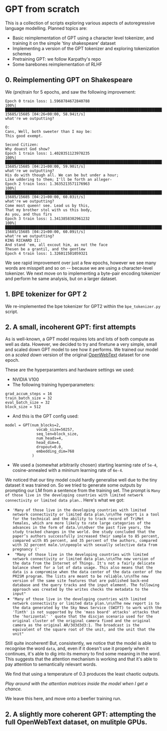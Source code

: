 # GPT from scratch

This is a collection of scripts exploring various aspects of autoregressive language modelling. Planned topics are:

- Basic reimplementation of GPT using a character level tokenizer, and training it on the simple 'tiny shakespeare' dataset
- Implementing a version of the GPT tokenizer and exploring tokenization schemes
- Pretraining GPT: we follow Karpathy's repo
- Some barebones reimplementation of RLHF

## 0. Reimplementing GPT on Shakespeare

We (pre)train for 5 epochs, and saw the following improvement:

```
Epoch 0 train loss: 1.5968784672840788
100%|█████████████████████████████████████████████████████████████████████████████████████████████████████████████████████████████████████████████████████████████████████████| 15685/15685 [04:26<00:00, 58.94it/s]
what're we outputting?

O:
Cans, Well, both sweeter than I may be:
This good exempt.

Second Citizen:
Why douest God show?                                                          
Epoch 1 train loss: 1.4028351123978235
100%|█████████████████████████████████████████████████████████████████████████████████████████████████████████████████████████████████████████████████████████████████████████| 15685/15685 [04:21<00:00, 59.90it/s]
what're we outputting?                                           
His do with though all. We can be but under a hour;                                      
Like uddering to them; I'll be forth an alleger-
Epoch 2 train loss: 1.3635213571176963
100%|█████████████████████████████████████████████████████████████████████████████████████████████████████████████████████████████████████████████████████████████████████████| 15685/15685 [04:21<00:00, 60.03it/s]
what're we outputting?                                            
Come most queen! see. Lead us by this,                                                        
That my brother stol with us this body,                                                        
As you, and thus firs                                                                                                                
Epoch 3 train loss: 1.3413858302961232                                                         
100%|█████████████████████████████████████████████████████████████████████████████████████████████████████████████████████████████████████████████████████████████████████████| 15685/15685 [04:21<00:00, 60.09it/s]
what're we outputting?                                                                                   
KING RICHARD II:                                        
And stand 'em, all excout him, as not the face                                                                                     
Thesen be a grantil, and the gentlew                                                                                       
Epoch 4 train loss: 1.326011501059321 
```
We see rapid improvement over just a few epochs, however we see many words are misspelt and so on -- because we are using a character-level tokenizer. We next move on to implementing a byte-pair encoding tokenizer and perform he same analysis, but on a larger dataset.

## 1. BPE tokenizer for GPT 2

We re-implemented the bpe tokenizer for GPT2 within the `bpe_tokenizer.py` script.

## 2. A small, incoherent GPT: first attempts

As is well-known, a GPT model requires lots and lots of both compute as well as data. However, we decided to try and finetune a very simple, small and scaled down GPT model to see how it performs. We trained our model on a *scaled down* version of the original [OpenWebText](https://huggingface.co/datasets/stas/openwebtext-10k) dataset for one epoch.

 These are the hyperparamters and hardware settings we used:

- NVIDIA V100
- The following training hyperparameters:
```
grad_accum_steps = 16
train_batch_size = 32
eval_batch_size = 32
block_size = 512
```
- And this is the GPT config used:
```
model = GPT(num_blocks=2,
              vocab_size=50257,
              seq_len=block_size,
              num_heads=4,
              head_dim=4,
              dropout=0.0,
              embedding_dim=768
            )
```
- We used a (somewhat arbitrarily chosen) starting learning rate of `5e-4`, cosine-annealed with a mininum learning rate of `6e-4`.

We noticed that our tiny model could hardly generalise well due to the tiny dataset it was trained on. So we tried to generate some outputs by prompting our LM from a sentence from the training set. The prompt is `Many of those live in the developing countries with limited network connectivity or limited data plan.`. Here's what we got:

- `'Many of those live in the developing countries with limited network connectivity or limited data plan.\n\nThe report is a tool for the technical and the ability to track record of TriMet females, which are more likely to rate large categories of the advances in the form of data.\n\nOver the past five years, the study tracked changes in the world. One study concluded that the paper’s authors successfully increased their sample to 85 percent, compared with 85 percent, and 35 percent of the authors, compared with 32 percent male.\n\npeople with sexually selective data from pregnancy ('`
- ` "Many of those live in the developing countries with limited network connectivity or limited data plan.\n\nThe new version of the data from the Internet of Things. It's not a fairly delicate balance sheet for a lot of data usage. This also means that the data is a compromise when the data center of the data center of the PRISM program. The lists are meant to be reliable.\n\nThe new version of the same site features that are published back-end database and the query tracks and the input element. The following approach was created by the writes checks the metadata to the input"`
- `"Many of those live in the developing countries with limited network connectivity or limited data plan.\n\nThe new report is to the data generated by the Sky News Service (SWIFT) to work with the 'Timth' is not supported by the 'mass board' attacks' attacks that the 'horizontal' ' quote that the discjan scenario used for the original cluster of the original camera fixed and the original camera as the original AR/3d3d3d3:1. The broadcast is the equivalent of the square root of the unit, and the unit that the unit"`

Still quite incoherent! But, consistently, we notice that the model is able to recognise the word `data`, and, even if it doesn't use it properly when it continues, it's able to dig into its memory to find some meaning in the word. This suggests that the attention mechanism is working and that it's able to pay attention to semantically relevant words.

We find that using a temperature of 0.3 produces the least chaotic outputs.

*Play around with the attention matrices inside the model when I get a chance.*

We leave this here, and move onto a beefier training run.


## 2. A slightly more coherent GPT: attempting the full OpenWebText dataset, on mulitple GPUs.


